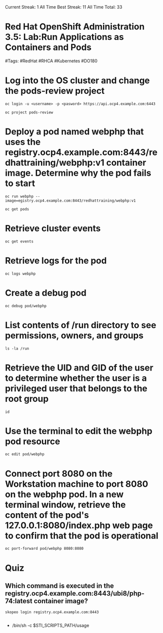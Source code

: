 Current Streak: 1
All Time Best Streak: 11
All Time Total: 33

# Red Hat OpenShift Administration 3.5: Lab:Run Applications as Containers and Pods
#Tags: #RedHat #RHCA #Kubernetes #DO180

# Log into the OS cluster and change the pods-review project
```
oc login -u <username> -p <pasword> https://api.ocp4.example.com:6443

oc project pods-review
```

# Deploy a pod named webphp that uses the registry.ocp4.example.com:8443/redhattraining/webphp:v1 container image. Determine why the pod fails to start
```
oc run webphp --image=egistry.ocp4.example.com:8443/redhattraining/webphp:v1

oc get pods
```

# Retrieve cluster events
```
oc get events
```

# Retrieve logs for the pod
```
oc logs webphp
```

# Create a debug pod
```
oc debug pod/webphp
```

# List contents of /run directory to see permissions, owners, and groups
```
ls -la /run
```

# Retrieve the UID and GID of the user to determine whether the user is a privileged user that belongs to the root group
```
id
```

# Use the terminal to edit the webphp pod resource
```
oc edit pod/webphp
```

# Connect port 8080 on the Workstation machine to port 8080 on the webphp pod. In a new terminal window, retrieve the content of the pod's 127.0.0.1:8080/index.php web page to confirm that the pod is operational
```
oc port-forward pod/webphp 8080:8080
```

# Quiz
## Which command is executed in the registry.ocp4.example.com:8443/ubi8/php-74:latest container image?
```
skopeo login registry.ocp4.example.com:8443


```
- /bin/sh -c $STI_SCRIPTS_PATH/usage 